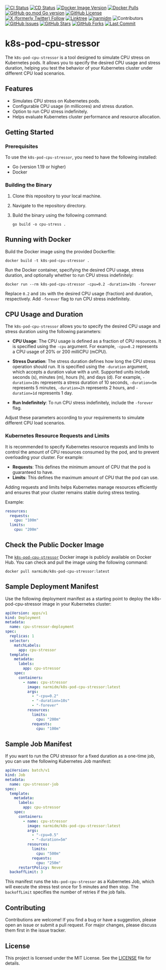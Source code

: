 [![CI Status](https://github.com/narmidm/k8s-pod-cpu-stressor/actions/workflows/trivy-image-scan.yml/badge.svg)](https://github.com/narmidm/k8s-pod-cpu-stressor/actions/workflows/trivy-image-scan.yml)
[![CD Status](https://github.com/narmidm/k8s-pod-cpu-stressor/actions/workflows/docker-publish-image.yml/badge.svg)](https://github.com/narmidm/k8s-pod-cpu-stressor/actions/workflows/docker-publish-image.yml)
[![Docker Image Version](https://img.shields.io/docker/v/narmidm/k8s-pod-cpu-stressor?sort=semver)](https://hub.docker.com/repository/docker/narmidm/k8s-pod-cpu-stressor)
[![Docker Pulls](https://img.shields.io/docker/pulls/narmidm/k8s-pod-cpu-stressor)](https://hub.docker.com/repository/docker/narmidm/k8s-pod-cpu-stressor)
[![GitHub go.mod Go version](https://img.shields.io/github/go-mod/go-version/narmidm/k8s-pod-cpu-stressor)](https://raw.githubusercontent.com/narmidm/k8s-pod-cpu-stressor/refs/heads/master/go.mod)
[![GitHub License](https://img.shields.io/github/license/narmidm/k8s-pod-cpu-stressor)](https://raw.githubusercontent.com/narmidm/k8s-pod-cpu-stressor/refs/heads/master/LICENSE)
[![X (formerly Twitter) Follow](https://img.shields.io/twitter/follow/that_imran)](https://x.com/intent/user?screen_name=that_imran)
[![Linktree](https://img.shields.io/badge/linktree-1de9b6?style=for-the-badge&logo=linktree&logoColor=white)](https://linktr.ee/narmidm)
<a href="https://www.linkedin.com/comm/mynetwork/discovery-see-all?usecase=PEOPLE_FOLLOWS&followMember=narmidm" target="blank"><img src="https://img.shields.io/badge/LinkedIn-Connect-blue" alt="narmidm" /></a>
![Contributors](https://img.shields.io/github/contributors/narmidm/k8s-pod-cpu-stressor)
[![GitHub Issues](https://img.shields.io/github/issues/narmidm/k8s-pod-cpu-stressor)](https://github.com/narmidm/k8s-pod-cpu-stressor/issues)
[![GitHub Stars](https://img.shields.io/github/stars/narmidm/k8s-pod-cpu-stressor)](https://github.com/narmidm/k8s-pod-cpu-stressor/stargazers)
[![GitHub Forks](https://img.shields.io/github/forks/narmidm/k8s-pod-cpu-stressor)](https://github.com/narmidm/k8s-pod-cpu-stressor/forks)
[![Last Commit](https://img.shields.io/github/last-commit/narmidm/k8s-pod-cpu-stressor)](https://github.com/narmidm/k8s-pod-cpu-stressor/commits/master/)

# k8s-pod-cpu-stressor

The `k8s-pod-cpu-stressor` is a tool designed to simulate CPU stress on Kubernetes pods. It allows you to specify the desired CPU usage and stress duration, helping you test the behavior of your Kubernetes cluster under different CPU load scenarios.

## Features

- Simulates CPU stress on Kubernetes pods.
- Configurable CPU usage (in millicores) and stress duration.
- Option to run CPU stress indefinitely.
- Helps evaluate Kubernetes cluster performance and resource allocation.

## Getting Started

### Prerequisites

To use the `k8s-pod-cpu-stressor`, you need to have the following installed:

- Go (version 1.19 or higher)
- Docker

### Building the Binary

1. Clone this repository to your local machine.
2. Navigate to the repository directory.
3. Build the binary using the following command:

   ```shell
   go build -o cpu-stress .
   ```

## Running with Docker

Build the Docker image using the provided Dockerfile:

   ```shell
   docker build -t k8s-pod-cpu-stressor .
   ```

Run the Docker container, specifying the desired CPU usage, stress duration, and optionally whether to run CPU stress indefinitely:

```shell
docker run --rm k8s-pod-cpu-stressor -cpu=0.2 -duration=10s -forever
```

Replace `0.2` and `10s` with the desired CPU usage (fraction) and duration, respectively. Add `-forever` flag to run CPU stress indefinitely.

## CPU Usage and Duration

The `k8s-pod-cpu-stressor` allows you to specify the desired CPU usage and stress duration using the following parameters:

- **CPU Usage**: The CPU usage is defined as a fraction of CPU resources. It is specified using the `-cpu` argument. For example, `-cpu=0.2` represents a CPU usage of 20% or 200 milliCPU (mCPU).

- **Stress Duration**: The stress duration defines how long the CPU stress operation should run. It is specified using the `-duration` argument, which accepts a duration value with a unit. Supported units include seconds (s), minutes (m), hours (h), and days (d). For example, `-duration=10s` represents a stress duration of 10 seconds, `-duration=5m` represents 5 minutes, `-duration=2h` represents 2 hours, and `-duration=1d` represents 1 day.

- **Run Indefinitely**: To run CPU stress indefinitely, include the `-forever` flag.

Adjust these parameters according to your requirements to simulate different CPU load scenarios.

### Kubernetes Resource Requests and Limits

It is recommended to specify Kubernetes resource requests and limits to control the amount of CPU resources consumed by the pod, and to prevent overloading your cluster. For example:

- **Requests**: This defines the minimum amount of CPU that the pod is guaranteed to have.
- **Limits**: This defines the maximum amount of CPU that the pod can use.

Adding requests and limits helps Kubernetes manage resources efficiently and ensures that your cluster remains stable during stress testing.

Example:

```yaml
resources:
  requests:
    cpu: "100m"
  limits:
    cpu: "200m"
```

## Check the Public Docker Image

The [`k8s-pod-cpu-stressor`](https://hub.docker.com/r/narmidm/k8s-pod-cpu-stressor "Docker Hub - narmidm/k8s-pod-cpu-stressor") Docker image is publicly available on Docker Hub. You can check and pull the image using the following command:

```shell
docker pull narmidm/k8s-pod-cpu-stressor:latest
```

## Sample Deployment Manifest

Use the following deployment manifest as a starting point to deploy the k8s-pod-cpu-stressor image in your Kubernetes cluster:

```yaml
apiVersion: apps/v1
kind: Deployment
metadata:
  name: cpu-stressor-deployment
spec:
  replicas: 1
  selector:
    matchLabels:
      app: cpu-stressor
  template:
    metadata:
      labels:
        app: cpu-stressor
    spec:
      containers:
        - name: cpu-stressor
          image: narmidm/k8s-pod-cpu-stressor:latest
          args:
            - "-cpu=0.2"
            - "-duration=10s"
            - "-forever"
          resources:
            limits:
              cpu: "200m"
            requests:
              cpu: "100m"
```

## Sample Job Manifest

If you want to run the CPU stressor for a fixed duration as a one-time job, you can use the following Kubernetes Job manifest:

```yaml
apiVersion: batch/v1
kind: Job
metadata:
  name: cpu-stressor-job
spec:
  template:
    metadata:
      labels:
        app: cpu-stressor
    spec:
      containers:
        - name: cpu-stressor
          image: narmidm/k8s-pod-cpu-stressor:latest
          args:
            - "-cpu=0.5"
            - "-duration=5m"
          resources:
            limits:
              cpu: "500m"
            requests:
              cpu: "250m"
      restartPolicy: Never
  backoffLimit: 3
```

This manifest runs the `k8s-pod-cpu-stressor` as a Kubernetes Job, which will execute the stress test once for 5 minutes and then stop. The `backoffLimit` specifies the number of retries if the job fails.

## Contributing

Contributions are welcome! If you find a bug or have a suggestion, please open an issue or submit a pull request. For major changes, please discuss them first in the issue tracker.

## License

This project is licensed under the MIT License. See the [LICENSE](LICENSE) file for details.
